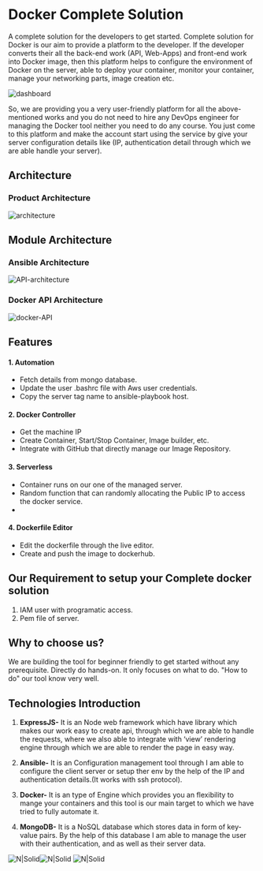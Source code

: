# Docker Complete Solution
A complete solution for the developers to get started.
Complete solution for Docker is our aim to provide a platform to the developer. If the developer converts their all the back-end work (API, Web-Apps) and front-end work into Docker image, then this platform helps to configure the environment of Docker on the server, able to deploy your container, monitor your container, manage your networking parts, image creation etc.

![dashboard](https://user-images.githubusercontent.com/60294234/160272129-ca084c2a-28bc-4f8d-ac93-3d086525910d.jpeg)

So, we are providing you a very user-friendly platform for all the above-mentioned works and you do not need to hire any DevOps engineer for managing the Docker tool neither you need to do any course.
You just come to this platform and make the account start using the service by give your server configuration details like (IP, authentication detail through which we are able handle your server).

## Architecture
### Product Architecture
![architecture](https://user-images.githubusercontent.com/60294234/160270075-7be4b8b4-263f-4a80-94cd-d67bdad2b400.png)

## Module Architecture
### Ansible Architecture
![API-architecture](https://user-images.githubusercontent.com/60294234/160270961-905f0216-35c1-4619-afee-e5f8676988f5.png)

### Docker API Architecture
![docker-API](https://user-images.githubusercontent.com/60294234/160271968-fcf1e3f3-b6ca-43c4-916a-60249d054888.png)

## Features
#### 1. Automation
- Fetch details from mongo database.
- Update the user .bashrc file with Aws user credentials.
- Copy the server tag name to ansible-playbook host. 

#### 2. Docker Controller
- Get the machine IP
- Create Container, Start/Stop Container, Image builder, etc.
- Integrate with GitHub that directly manage our Image Repository.

#### 3. Serverless
- Container runs on our one of the managed server.
- Random function that can randomly allocating the Public IP to access the docker service. 
- 
#### 4. Dockerfile Editor
- Edit the dockerfile through the live editor.
- Create and push the image to dockerhub.

## Our Requirement to setup your Complete docker solution
1. IAM user with programatic access.
3. Pem file of server.

## Why to choose us?
We are building the tool for beginner friendly to get started without any prerequisite. Directly do hands-on. It only focuses on what to do. "How to do" our tool know very well.

## Technologies Introduction
1. **ExpressJS-** It is an Node web framework which have library which makes our work easy to create api, through which we are able to handle the requests, where we also able to integrate with ‘view’ rendering engine through which we are able to render the page in easy way.

2. **Ansible-** It is an Configuration management tool through I am able to configure the client server or setup ther env by the help of the IP and authentication details.(It works with ssh protocol).

3. **Docker-** It is an type of Engine which provides you an flexibility to mange your containers and this tool is our main target to which we have tried to fully automate it.

4. **MongoDB-** It is a NoSQL database which stores data in form of key-value pairs. By the help of this database I am able to manage the user with their authentication, and as well as their server data.

![N|Solid](https://cdn.icon-icons.com/icons2/2248/PNG/128/ansible_icon_136957.png)![N|Solid](https://cdn.icon-icons.com/icons2/2415/PNG/128/docker_original_wordmark_logo_icon_146557.png) ![N|Solid](https://cdn.icon-icons.com/icons2/2699/PNG/128/nodejs_logo_icon_169910.png)
